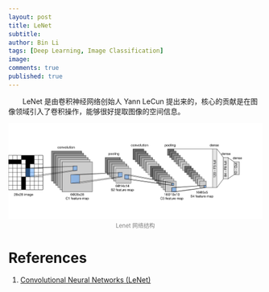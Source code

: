 ```yaml
---
layout: post
title: LeNet
subtitle: 
author: Bin Li
tags: [Deep Learning, Image Classification]
image: 
comments: true
published: true
---
```


　　LeNet 是由卷积神经网络创始人 Yann LeCun 提出来的，核心的贡献是在图像领域引入了卷积操作，能够很好提取图像的空间信息。


<p align="center">
<img src="/img/media/15874369670850.jpg" width="700">
</p>
<p style="margin-top:-2.5%" align="center">
    <em style="color:#808080;font-style:normal;font-size:80%;">Lenet 网络结构</em>
</p>






# References
1. [Convolutional Neural Networks (LeNet)](https://d2l.ai/chapter_convolutional-neural-networks/lenet.html)